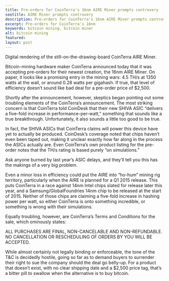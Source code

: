 ```yaml
---
title: Pre-orders for CoinTerra's 16nm AIRE Miner prompts controvery
seotitle: AIRE Miner prompts controvery
description: Pre-orders for CoinTerra's 16nm AIRE Miner prompts controvery
excerpt: Pre-orders for CoinTerra's 16nm 
keywords: bitcoin mining, bitcoin miner
alt: bitcoin mining
featured: 
layout: post
---
```


<p>Digital rendering of the still-on-the-drawing-board CoinTerra AIRE Miner.<p>

<p>Bitcoin-mining hardware maker CoinTerra announced today that it was accepting pre-orders for their newest creation, the 16nm AIRE Miner. On paper, it looks like a promising entry in the mining wars: 4.5 TH/s at 1350 watts at the wall, or around 0.28 watts per gigahash. If true, that level of efficiency doesn’t sound like bad deal for a pre-order price of $2,500.<p>

<p>Shortly after the announcement, however, skeptics began pointing out some troubling elements of the CoinTerra’s announcement. The most striking concern is that CoinTerra told CoinDesk that their new SHIVA ASIC “delivers a five-fold increase in performance-per-watt,” something that sounds like a true breakthrough. Unfortunately, it also sounds a little too good to be true.<p>

<p>In fact, the SHIVA ASICs that CoinTerra claims will power this device have yet to actually be produced. CoinDesk’s coverage noted that chips haven’t even been taped out, making it unclear exactly how far along in the process the ASICs actually are. Even CoinTerra’s own product listing for the pre-order notes that the TH/s rating is based purely “on simulations.”<p>

<p>Ask anyone burned by last year’s ASIC delays, and they’ll tell you this has the makings of a very big problem.<p>

<p>Even a minor loss in efficiency could put the AIRE into “ho-hum” mining rig territory, particularly when the AIRE is planned for a Q1 2015 release. This puts CoinTerra in a race against 14nm Intel chips slated for release later this year, and a Samsung/GlobalFoundries 14nm chip to be released at the start of 2015. Neither of those chips are claiming a five-fold increase in hashing power per watt, so either CoinTerra is onto something incredible, or something is wrong with their simulations.<p>

<p>Equally troubling, however, are CoinTerra’s Terms and Conditions for the sale, which ominously states:<p>

<p>ALL PURCHASES ARE FINAL, NON-CANCELABLE AND NON-REFUNDABLE. NO CANCELLATION OR RESCHEDULING OF ORDERS BY YOU WILL BE ACCEPTED.<p>

<p>While almost certainly not legally binding or enforceable, the tone of the T&C is decidedly hostile, going so far as to demand buyers to surrender their right to sue the company should the deal go belly-up. For a product that doesn’t exist, with no clear shipping date and a $2,500 price tag, that’s a bitter pill to swallow when the alternative is to buy bitcoin.<p>
